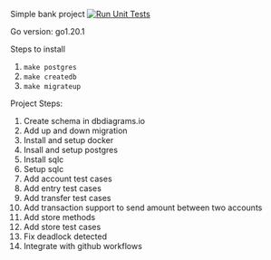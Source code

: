 Simple bank project
[![Run Unit Tests](https://github.com/chauhanrohit11/bank/actions/workflows/test.yml/badge.svg)](https://github.com/chauhanrohit11/bank/actions/workflows/test.yml)

Go version: go1.20.1

Steps to install 
1. ```make postgres```
2. ```make createdb```
3. ```make migrateup```

Project Steps:
1. Create schema in dbdiagrams.io
2. Add up and down migration
3. Install and setup docker
4. Insall and setup postgres
5. Install sqlc
6. Setup sqlc
7. Add account test cases
8. Add entry test cases
9. Add transfer test cases
10. Add transaction support to send amount between two accounts
11. Add store methods
12. Add store test cases
13. Fix deadlock detected
14. Integrate with github workflows